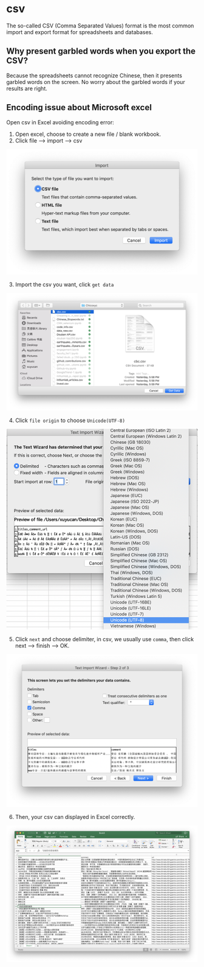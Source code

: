 # csv

The so-called CSV \(Comma Separated Values\) format is the most common import and export format for spreadsheets and databases.

## Why present garbled words when you export the CSV?

Because the spreadsheets cannot recognize Chinese, then it presents garbled words on the screen. No worry about the garbled words if your results are right.

## Encoding issue about Microsoft excel

Open csv in Excel avoiding encoding error:

1. Open excel, choose to create a new file / blank workbook.
2. Click file --> import --> csv

![Import csv](assets/import-csv.png)

3. Import the csv you want, click `get data`

![Import csv2](assets/import-csv-you-want.png)

4. Click `file origin` to choose `Unicode(UTF-8)`

![import csv2](assets/import-csv-choose-encoding.png)

5. Click `next` and choose delimiter, in csv, we usually use `comma`, then click next --> finish --> OK.

![Choose delimiter](assets/import-csv-choose-dilimiter.png)

6. Then, your csv can displayed in Excel correctly.

![Csv display](assets/csv-display.png)